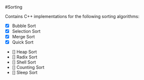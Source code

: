 #Sorting

Contains C++ implementations for the following sorting algorithms:

- [x] Bubble Sort
- [x] Selection Sort
- [x] Merge Sort
- [x] Quick Sort
- [] Heap Sort
- [] Radix Sort
- [] Shell Sort
- [] Counting Sort
- [] Sleep Sort 
